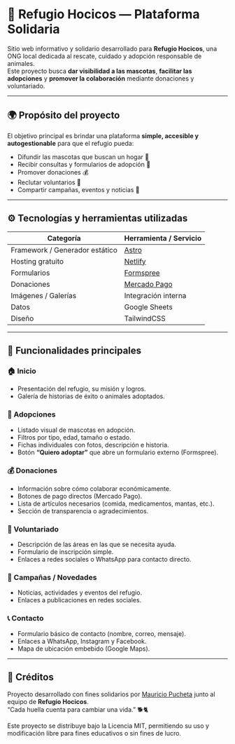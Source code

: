 # 🐾 Refugio Hocicos — Plataforma Solidaria

Sitio web informativo y solidario desarrollado para **Refugio Hocicos**, una ONG local dedicada al rescate, cuidado y adopción responsable de animales.  
Este proyecto busca **dar visibilidad a las mascotas**, **facilitar las adopciones** y **promover la colaboración** mediante donaciones y voluntariado.

---

## 🌍 Propósito del proyecto

El objetivo principal es brindar una plataforma **simple, accesible y autogestionable** para que el refugio pueda:

- Difundir las mascotas que buscan un hogar 🏡  
- Recibir consultas y formularios de adopción 📝  
- Promover donaciones 💰  
- Reclutar voluntarios 🤝  
- Compartir campañas, eventos y noticias 📣  

---

## ⚙️ Tecnologías y herramientas utilizadas

| Categoría | Herramienta / Servicio |
|------------|------------------------|
| Framework / Generador estático | [Astro](https://astro.build/) |
| Hosting gratuito | [Netlify](https://www.netlify.com/) |
| Formularios | [Formspree](https://formspree.io/) |
| Donaciones | [Mercado Pago](https://www.mercadopago.com/) |
| Imágenes / Galerías | Integración interna |
| Datos |  Google Sheets |
| Diseño | TailwindCSS |

---

## 🧩 Funcionalidades principales

### 🏠 Inicio

- Presentación del refugio, su misión y logros.  
- Galería de historias de éxito o animales adoptados.

### 🐶 Adopciones

- Listado visual de mascotas en adopción.  
- Filtros por tipo, edad, tamaño o estado.  
- Fichas individuales con fotos, descripción e historia.  
- Botón **“Quiero adoptar”** que abre un formulario externo (Formspree).

### 💰 Donaciones

- Información sobre cómo colaborar económicamente.  
- Botones de pago directos (Mercado Pago).  
- Lista de artículos necesarios (comida, medicamentos, mantas, etc.).  
- Sección de transparencia o agradecimientos.

### 🤝 Voluntariado

- Descripción de las áreas en las que se necesita ayuda.  
- Formulario de inscripción simple.  
- Enlaces a redes sociales o WhatsApp para contacto directo.

### 📣 Campañas / Novedades

- Noticias, actividades y eventos del refugio.  
- Enlaces a publicaciones en redes sociales.

### 📞 Contacto

- Formulario básico de contacto (nombre, correo, mensaje).  
- Enlaces a WhatsApp, Instagram y Facebook.  
- Mapa de ubicación embebido (Google Maps).

---

## 🧡 Créditos
Proyecto desarrollado con fines solidarios por [Mauricio Pucheta](https://github.com/tuusuario) junto al equipo de **Refugio Hocicos**.  
“Cada huella cuenta para cambiar una vida.” 🐕🐈

Este proyecto se distribuye bajo la Licencia MIT, permitiendo su uso y modificación libre para fines educativos o sin fines de lucro.